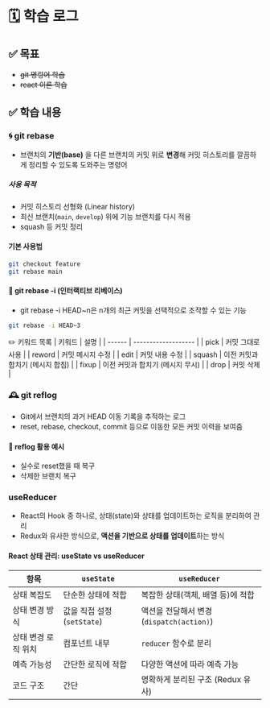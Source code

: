 # 🗓️ 학습 로그

## ✅ 목표

- ~~git 명렁어 학습~~
- ~~react 이론 학습~~

## ✅ 학습 내용

### 🌀 git rebase

- 브랜치의 **기반(base)** 을 다른 브랜치의 커밋 위로 **변경**해 커밋 히스토리를 깔끔하게 정리할 수 있도록 도와주는 명령어

##### 사용 목적

- 커밋 히스토리 선형화 (Linear history)
- 최신 브랜치(`main`, `develop`) 위에 기능 브랜치를 다시 적용
- squash 등 커밋 정리

#### 기본 사용법

```bash
git checkout feature
git rebase main
```

#### 🧩 git rebase -i (인터랙티브 리베이스)

- git rebase -i HEAD~n은 n개의 최근 커밋을 선택적으로 조작할 수 있는 기능

```bash
git rebase -i HEAD~3
```

✏️ 키워드 목록
| 키워드 | 설명 |
| ------ | ------------------- |
| pick | 커밋 그대로 사용 |
| reword | 커밋 메시지 수정 |
| edit | 커밋 내용 수정 |
| squash | 이전 커밋과 합치기 (메시지 합침) |
| fixup | 이전 커밋과 합치기 (메시지 무시) |
| drop | 커밋 삭제 |

### 🕰️ git reflog

- Git에서 브랜치의 과거 HEAD 이동 기록을 추적하는 로그
- reset, rebase, checkout, commit 등으로 이동한 모든 커밋 이력을 보여줌

#### 🔧 reflog 활용 예시

- 실수로 reset했을 때 복구
- 삭제한 브랜치 복구

### useReducer

- React의 Hook 중 하나로, 상태(state)와 상태를 업데이트하는 로직을 분리하여 관리
- Redux와 유사한 방식으로, **액션을 기반으로 상태를 업데이트**하는 방식

#### React 상태 관리: useState vs useReducer

| 항목                | `useState`                  | `useReducer`                              |
| ------------------- | --------------------------- | ----------------------------------------- |
| 상태 복잡도         | 단순한 상태에 적합          | 복잡한 상태(객체, 배열 등)에 적합         |
| 상태 변경 방식      | 값을 직접 설정 (`setState`) | 액션을 전달해서 변경 (`dispatch(action)`) |
| 상태 변경 로직 위치 | 컴포넌트 내부               | `reducer` 함수로 분리                     |
| 예측 가능성         | 간단한 로직에 적합          | 다양한 액션에 따라 예측 가능              |
| 코드 구조           | 간단                        | 명확하게 분리된 구조 (Redux 유사)         |
